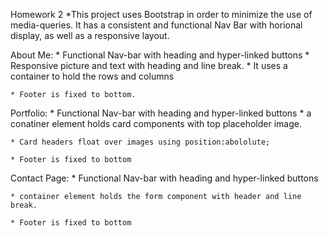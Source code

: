 Homework 2
*This project uses Bootstrap in order to minimize the use of media-queries. It has a consistent and functional Nav Bar with horional display, as well as a responsive layout. 

About Me: 
    * Functional Nav-bar with heading and hyper-linked buttons
    * Responsive picture and text with heading and line break.
    * It uses a container to hold the rows and columns
    
    * Footer is fixed to bottom. 

Portfolio: 
    * Functional Nav-bar with heading and hyper-linked buttons
    * a conatiner element holds card components with top placeholder image.

    * Card headers float over images using position:abololute; 

    * Footer is fixed to bottom

Contact Page:
    * Functional Nav-bar with heading and hyper-linked buttons

    * container element holds the form component with header and line break. 

    * Footer is fixed to bottom


